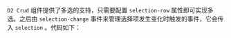 `D2 Crud` 组件提供了多选的支持，只需要配置 `selection-row` 属性即可实现多选。之后由 `selection-change` 事件来管理选择项发生变化时触发的事件，它会传入 `selection` 。代码如下：
